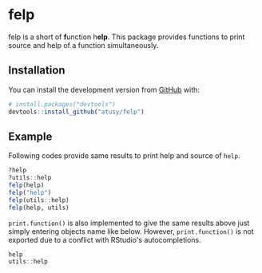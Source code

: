 # felp

felp is a short of **f**unction h**elp**.
This package provides functions to print 
source and help of a function simultaneously.

## Installation

You can install the development version from [GitHub](https://github.com/) with:

``` r
# install.packages("devtools")
devtools::install_github("atusy/felp")
```

## Example

Following codes provide same results to print help and source of `help`.

``` r
?help
?utils::help
felp(help)
felp("help")
felp(utils::help)
felp(help, utils)
```
`print.function()` is also implemented to give the same results above 
just simply entering objects name like below.
However, `print.function()` is not exported due to a conflict with 
RStudio's autocompletions.

```r
help
utils::help
```
